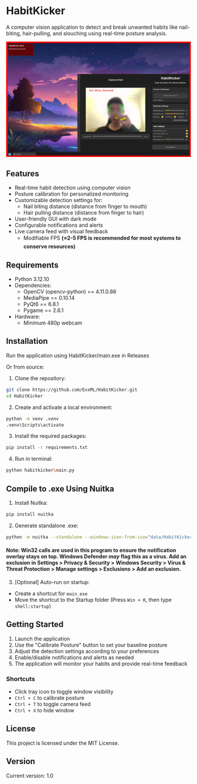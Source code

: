 # HabitKicker

A computer vision application to detect and break unwanted habits like nail-biting, hair-pulling, and slouching using real-time posture analysis.

![alt text](PreviewImage.jpg)

## Features

- Real-time habit detection using computer vision
- Posture calibration for personalized monitoring
- Customizable detection settings for:
  - Nail biting distance (distance from finger to mouth)
  - Hair pulling distance (distance from finger to hair)
- User-friendly GUI with dark mode
- Configurable notifications and alerts
- Live camera feed with visual feedback
  - Modifiable FPS **(⭐2-5 FPS is recommended for most systems to conserve resources)**

## Requirements

- Python 3.12.10
- Dependencies:
  - OpenCV (opencv-python) == 4.11.0.86
  - MediaPipe == 0.10.14
  - PyQt6 == 6.8.1
  - Pygame == 2.6.1
- Hardware:
  - Minimum 480p webcam

## Installation

Run the application using HabitKicker/main.exe in Releases

Or from source:

1. Clone the repository:
```bash
git clone https://github.com/ExxML/HabitKicker.git
cd HabitKicker
```

2. Create and activate a local environment:
```bash
python -m venv .venv
.venv\Scripts\activate
```

3. Install the required packages:
```bash
pip install -r requirements.txt
```

4. Run in terminal:
```bash
python habitkicker\main.py
```

## Compile to .exe Using Nuitka

1. Install Nuitka:
```bash
pip install nuitka
```

2. Generate standalone .exe:
```bash
python -m nuitka --standalone --windows-icon-from-ico="data/HabitKicker.ico" --windows-console-mode=disable --enable-plugin=pyqt6 --enable-plugin=tk-inter --include-data-dir=".venv\Lib\site-packages\mediapipe\modules=mediapipe/modules" --include-data-dir="data=data" --include-data-dir="sounds=sounds" habitkicker\main.py
```
#### Note: Win32 calls are used in this program to ensure the notification overlay stays on top. Windows Defender *may* flag this as a virus. Add an exclusion in Settings > Privacy & Security > Windows Security > Virus & Threat Protection > Manage settings > Exclusions > Add an exclusion.

3. [Optional] Auto-run on startup:
- Create a shortcut for `main.exe`
- Move the shortcut to the Startup folder (Press `Win + R`, then type `shell:startup`)

## Getting Started

1. Launch the application
2. Use the "Calibrate Posture" button to set your baseline posture
3. Adjust the detection settings according to your preferences
4. Enable/disable notifications and alerts as needed
5. The application will monitor your habits and provide real-time feedback

### Shortcuts

- Click tray icon to toggle window visibility
- `Ctrl + C` to calibrate posture
- `Ctrl + T` to toggle camera feed
- `Ctrl + X` to hide window

## License

This project is licensed under the MIT License.

## Version

Current version: 1.0 